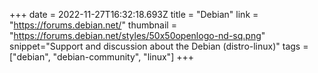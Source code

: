 +++
date = 2022-11-27T16:32:18.693Z
title = "Debian"
link = "https://forums.debian.net/"
thumbnail = "https://forums.debian.net/styles/50x50openlogo-nd-sq.png"
snippet="Support and discussion about the Debian (distro-linux)"
tags = ["debian", "debian-community", "linux"]
+++
